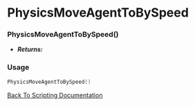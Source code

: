 # PhysicsMoveAgentToBySpeed

### PhysicsMoveAgentToBySpeed()
- ***Returns:*** 

### Usage

```Lua
PhysicsMoveAgentToBySpeed()
```


[Back To Scripting Documentation](../README.md)
